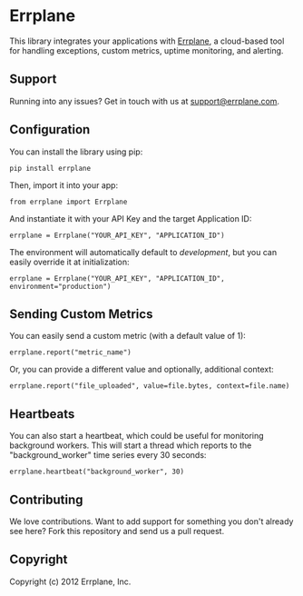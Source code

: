 Errplane
========

This library integrates your applications with [Errplane](http://errplane.com), a cloud-based tool for handling exceptions, custom metrics, uptime monitoring, and alerting.

Support
-------

Running into any issues? Get in touch with us at [support@errplane.com](mailto:support@errplane.com).

Configuration
----------------------

You can install the library using pip:

    pip install errplane

Then, import it into your app:

    from errplane import Errplane

And instantiate it with your API Key and the target Application ID:

	errplane = Errplane("YOUR_API_KEY", "APPLICATION_ID")

The environment will automatically default to *development*, but you can easily override it at initialization:

    errplane = Errplane("YOUR_API_KEY", "APPLICATION_ID", environment="production")

Sending Custom Metrics
------------------------

You can easily send a custom metric (with a default value of 1):

    errplane.report("metric_name")

Or, you can provide a different value and optionally, additional context:

    errplane.report("file_uploaded", value=file.bytes, context=file.name)

Heartbeats
----------

You can also start a heartbeat, which could be useful for monitoring background workers. This will start a thread which reports to the "background_worker" time series every 30 seconds:

    errplane.heartbeat("background_worker", 30)

Contributing
------------

We love contributions. Want to add support for something you don't already see here? Fork this repository and send us a pull request.

Copyright
---------

Copyright (c) 2012 Errplane, Inc.
